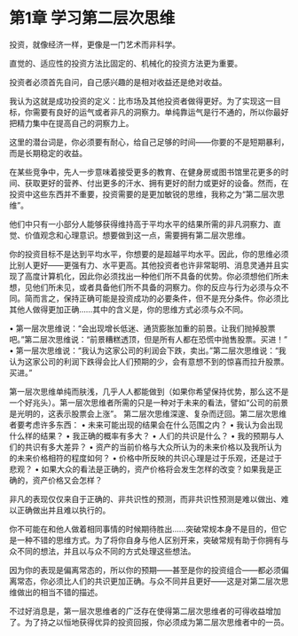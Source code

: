 # 第1章 学习第二层次思维

投资，就像经济一样，更像是一门艺术而非科学。

直觉的、适应性的投资方法比固定的、机械化的投资方法更为重要。


投资者必须首先自问，自己感兴趣的是相对收益还是绝对收益。

我认为这就是成功投资的定义：比市场及其他投资者做得更好。为了实现这一目标，你需要有良好的运气或者非凡的洞察力。单纯靠运气是行不通的，所以你最好把精力集中在提高自己的洞察力上。

这里的潜台词是，你必须要有耐心，给自己足够的时间——你要的不是短期暴利，而是长期稳定的收益。

在某些竞争中，先人一步意味着接受更多的教育、在健身房或图书馆里花更多的时间、获取更好的营养、付出更多的汗水、拥有更好的耐力或更好的设备。然而，在投资中这些东西并不重要，投资需要的是更加敏锐的思维，我称之为“第二层次思维”。

他们中只有一小部分人能够获得维持高于平均水平的结果所需的非凡洞察力、直觉、价值观念和心理意识。想要做到这一点，需要拥有第二层次思维。

你的投资目标不是达到平均水平，你想要的是超越平均水平。因此，你的思维必须比别人更好——更强有力、水平更高。其他投资者也许非常聪明、消息灵通并且实现了高度计算机化，因此你必须找出一种他们所不具备的优势。你必须想他们所未想，见他们所未见，或者具备他们所不具备的洞察力。你的反应与行为必须与众不同。简而言之，保持正确可能是投资成功的必要条件，但不是充分条件。你必须比其他人做得更加正确……其中的含义是，你的思维方式必须与众不同。

• 第一层次思维说：“会出现增长低迷、通货膨胀加重的前景。让我们抛掉股票吧。”第二层次思维说：“前景糟糕透顶，但是所有人都在恐慌中抛售股票。买进！” • 第一层次思维说：“我认为这家公司的利润会下跌，卖出。”第二层次思维说：“我认为这家公司的利润下跌得会比人们预期的少，会有意想不到的惊喜而拉升股票。买进。”

第一层次思维单纯而肤浅，几乎人人都能做到（如果你希望保持优势，那么这不是一个好兆头）。第一层次思维者所需的只是一种对于未来的看法，譬如“公司的前景是光明的，这表示股票会上涨”。 第二层次思维深邃、复杂而迂回。第二层次思维者要考虑许多东西： • 未来可能出现的结果会在什么范围之内？ • 我认为会出现什么样的结果？ • 我正确的概率有多大？ • 人们的共识是什么？ • 我的预期与人们的共识有多大差异？ • 资产的当前价格与大众所认为的未来价格以及我所认为的未来价格相符的程度如何？ • 价格中所反映的共识心理是过于乐观，还是过于悲观？ • 如果大众的看法是正确的，资产价格将会发生怎样的改变？如果我是正确的，资产价格又会怎样？

非凡的表现仅仅来自于正确的、非共识性的预测，而非共识性预测是难以做出、难以正确做出并且难以执行的。

你不可能在和他人做着相同事情的时候期待胜出……突破常规本身不是目的，但它是一种不错的思维方式。为了将你自身与他人区别开来，突破常规有助于你拥有与众不同的想法，并且以与众不同的方式处理这些想法。

因为你的表现是偏离常态的，所以你的预期——甚至是你的投资组合——都必须偏离常态，你必须比人们的共识更加正确。与众不同并且更好——这是对第二层次思维做出的相当不错的描述。

不过好消息是，第一层次思维者的广泛存在使得第二层次思维者的可得收益增加了。为了持之以恒地获得优异的投资回报，你必须成为第二层次思维者中的一员。



